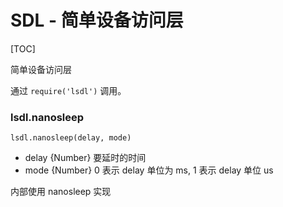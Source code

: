 # SDL - 简单设备访问层

[TOC]

简单设备访问层

通过 `require('lsdl')` 调用。

### lsdl.nanosleep

    lsdl.nanosleep(delay, mode)

- delay {Number} 要延时的时间
- mode {Number} 0 表示 delay 单位为 ms, 1 表示 delay 单位 us

内部使用 nanosleep 实现

